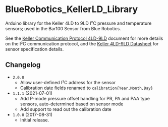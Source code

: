 # BlueRobotics_KellerLD_Library

Arduino library for the Keller 4LD to 9LD I²C pressure and temperature sensors;
used in the Bar100 Sensor from Blue Robotics.

See the [Keller Communication Protocol 4LD-9LD][com] document for more details
on the I²C communication protocol, and the [Keller 4LD-9LD
Datasheet][datasheet] for sensor specification details.

[com]: http://www.keller-druck2.ch/swupdate/InstallerD-LineAddressManager/manual/Communication_Protocol_4LD-9LD_en.pdf
[datasheet]: https://download.keller-druck.com/api/download/2LfcGMzMbeHdjFbyUd5DWA/en/latest

## Changelog

* `2.0.0`
  * Allow user-defined I²C address for the sensor
  * Calibration date fields renamed to `calibration{Year,Month,Day}`
* `1.1.1` (2021-07-01)
  * Add P-mode pressure offset handling for PR, PA and PAA type sensors,
    auto-determined based on sensor mode
  * Add support to read out the calibration date
* `1.0.0` (2017-08-31)
  * Initial release.
